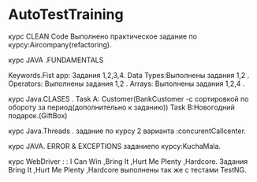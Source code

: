 # AutoTestTraining

 курс CLEAN Code
Выполнено практическое задание по курсу:Aircompany(refactoring).


курс JAVA .FUNDAMENTALS

Keywords.Fist app: Задания 1,2,3,4. Data Types:Выполнены задания 1,2 . Operators: Выполнены задания 1,2 . Arrays: Выполнены задания 1,2,4 .

курс Java.CLASES . Task A: Customer(BankCustomer -c сортировкой по обороту за период(дополнительно к заданию)) Task B:Новогодний подарок.(GiftBox)

курс Java.Threads . задание по курсу 2 варианта :concurentCallcenter.

курс JAVA. ERROR & EXCEPTIONS заданиепо курсу:KuchaMala.

курс WebDriver : : I Can Win ,Bring It ,Hurt Me Plenty ,Hardcore.
Задания Bring It ,Hurt Me Plenty ,Hardcore выполнены так же с тестами TestNG.
